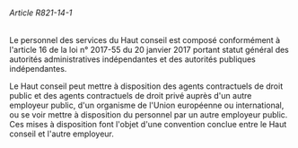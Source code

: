 ###### Article R821-14-1

Le personnel des services du Haut conseil est composé conformément à l'article 16 de la loi n° 2017-55 du 20 janvier 2017 portant statut général des autorités administratives indépendantes et des autorités publiques indépendantes.

Le Haut conseil peut mettre à disposition des agents contractuels de droit public et des agents contractuels de droit privé auprès d'un autre employeur public, d'un organisme de l'Union européenne ou international, ou se voir mettre à disposition du personnel par un autre employeur public. Ces mises à disposition font l'objet d'une convention conclue entre le Haut conseil et l'autre employeur.

